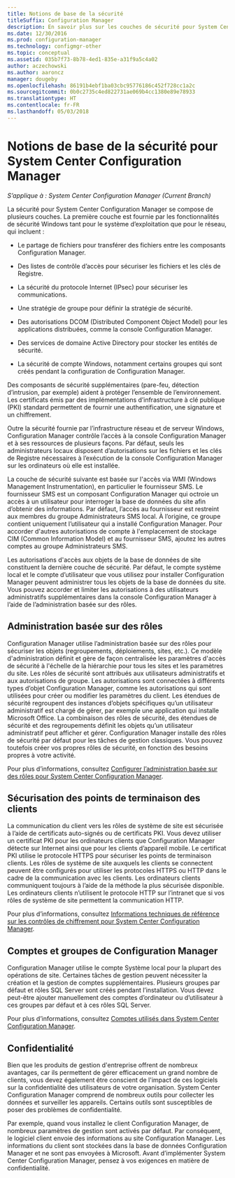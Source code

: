 ```yaml
---
title: Notions de base de la sécurité
titleSuffix: Configuration Manager
description: En savoir plus sur les couches de sécurité pour System Center Configuration Manager.
ms.date: 12/30/2016
ms.prod: configuration-manager
ms.technology: configmgr-other
ms.topic: conceptual
ms.assetid: 035b7f73-8b78-4ed1-835e-a31f9a5c4a02
author: aczechowski
ms.author: aaroncz
manager: dougeby
ms.openlocfilehash: 86191b4ebf1ba03cbc95776186c452f728cc1a2c
ms.sourcegitcommit: 0b0c2735c4ed822731ae069b4cc1380e89e78933
ms.translationtype: HT
ms.contentlocale: fr-FR
ms.lasthandoff: 05/03/2018
---
```

# <a name="fundamentals-of-security-for-system-center-configuration-manager"></a>Notions de base de la sécurité pour System Center Configuration Manager

*S’applique à : System Center Configuration Manager (Current Branch)*

La sécurité pour System Center Configuration Manager se compose de plusieurs couches. La première couche est fournie par les fonctionnalités de sécurité Windows tant pour le système d’exploitation que pour le réseau, qui incluent :  

-   Le partage de fichiers pour transférer des fichiers entre les composants Configuration Manager.  

-   Des listes de contrôle d’accès pour sécuriser les fichiers et les clés de Registre.  

-   La sécurité du protocole Internet (IPsec) pour sécuriser les communications.  

-   Une stratégie de groupe pour définir la stratégie de sécurité.  

-   Des autorisations DCOM (Distributed Component Object Model) pour les applications distribuées, comme la console Configuration Manager.  

-   Des services de domaine Active Directory pour stocker les entités de sécurité.  

-   La sécurité de compte Windows, notamment certains groupes qui sont créés pendant la configuration de Configuration Manager.  

Des composants de sécurité supplémentaires (pare-feu, détection d’intrusion, par exemple) aident à protéger l’ensemble de l’environnement. Les certificats émis par des implémentations d’infrastructure à clé publique (PKI) standard permettent de fournir une authentification, une signature et un chiffrement.  

Outre la sécurité fournie par l’infrastructure réseau et de serveur Windows, Configuration Manager contrôle l’accès à la console Configuration Manager et à ses ressources de plusieurs façons. Par défaut, seuls les administrateurs locaux disposent d’autorisations sur les fichiers et les clés de Registre nécessaires à l’exécution de la console Configuration Manager sur les ordinateurs où elle est installée.  

La couche de sécurité suivante est basée sur l'accès via WMI (Windows Management Instrumentation), en particulier le fournisseur SMS. Le fournisseur SMS est un composant Configuration Manager qui octroie un accès à un utilisateur pour interroger la base de données du site afin d’obtenir des informations. Par défaut, l’accès au fournisseur est restreint aux membres du groupe Administrateurs SMS local. À l’origine, ce groupe contient uniquement l’utilisateur qui a installé Configuration Manager. Pour accorder d'autres autorisations de compte à l'emplacement de stockage CIM (Common Information Model) et au fournisseur SMS, ajoutez les autres comptes au groupe Administrateurs SMS.  

Les autorisations d'accès aux objets de la base de données de site constituent la dernière couche de sécurité. Par défaut, le compte système local et le compte d’utilisateur que vous utilisez pour installer Configuration Manager peuvent administrer tous les objets de la base de données du site. Vous pouvez accorder et limiter les autorisations à des utilisateurs administratifs supplémentaires dans la console Configuration Manager à l’aide de l’administration basée sur des rôles.  



## <a name="role-based-administration"></a>Administration basée sur des rôles  
 Configuration Manager utilise l’administration basée sur des rôles pour sécuriser les objets (regroupements, déploiements, sites, etc.). Ce modèle d'administration définit et gère de façon centralisée les paramètres d'accès de sécurité à l'échelle de la hiérarchie pour tous les sites et les paramètres du site. Les rôles de sécurité sont attribués aux utilisateurs administratifs et aux autorisations de groupe. Les autorisations sont connectées à différents types d’objet Configuration Manager, comme les autorisations qui sont utilisées pour créer ou modifier les paramètres du client. Les étendues de sécurité regroupent des instances d’objets spécifiques qu’un utilisateur administratif est chargé de gérer, par exemple une application qui installe Microsoft Office. La combinaison des rôles de sécurité, des étendues de sécurité et des regroupements définit les objets qu’un utilisateur administratif peut afficher et gérer. Configuration Manager installe des rôles de sécurité par défaut pour les tâches de gestion classiques. Vous pouvez toutefois créer vos propres rôles de sécurité, en fonction des besoins propres à votre activité.  

 Pour plus d’informations, consultez [Configurer l’administration basée sur des rôles pour System Center Configuration Manager](../../core/servers/deploy/configure/configure-role-based-administration.md).  

## <a name="securing-client-endpoints"></a>Sécurisation des points de terminaison des clients  
 La communication du client vers les rôles de système de site est sécurisée à l’aide de certificats auto-signés ou de certificats PKI. Vous devez utiliser un certificat PKI pour les ordinateurs clients que Configuration Manager détecte sur Internet ainsi que pour les clients d’appareil mobile. Le certificat PKI utilise le protocole HTTPS pour sécuriser les points de terminaison clients. Les rôles de système de site auxquels les clients se connectent peuvent être configurés pour utiliser les protocoles HTTPS ou HTTP dans le cadre de la communication avec les clients. Les ordinateurs clients communiquent toujours à l’aide de la méthode la plus sécurisée disponible. Les ordinateurs clients n’utilisent le protocole HTTP sur l’intranet que si vos rôles de système de site permettent la communication HTTP.  

 Pour plus d’informations, consultez [Informations techniques de référence sur les contrôles de chiffrement pour System Center Configuration Manager](../../protect/deploy-use/cryptographic-controls-technical-reference.md).  

## <a name="configuration-manager-accounts-and-groups"></a>Comptes et groupes de Configuration Manager  
 Configuration Manager utilise le compte Système local pour la plupart des opérations de site. Certaines tâches de gestion peuvent nécessiter la création et la gestion de comptes supplémentaires. Plusieurs groupes par défaut et rôles SQL Server sont créés pendant l’installation. Vous devez peut-être ajouter manuellement des comptes d’ordinateur ou d’utilisateur à ces groupes par défaut et à ces rôles SQL Server.  

 Pour plus d’informations, consultez [Comptes utilisés dans System Center Configuration Manager](../../core/plan-design/hierarchy/accounts.md).  

## <a name="privacy"></a>Confidentialité  
 Bien que les produits de gestion d'entreprise offrent de nombreux avantages, car ils permettent de gérer efficacement un grand nombre de clients, vous devez également être conscient de l'impact de ces logiciels sur la confidentialité des utilisateurs de votre organisation. System Center Configuration Manager comprend de nombreux outils pour collecter les données et surveiller les appareils. Certains outils sont susceptibles de poser des problèmes de confidentialité.  

 Par exemple, quand vous installez le client Configuration Manager, de nombreux paramètres de gestion sont activés par défaut. Par conséquent, le logiciel client envoie des informations au site Configuration Manager. Les informations du client sont stockées dans la base de données Configuration Manager et ne sont pas envoyées à Microsoft. Avant d’implémenter System Center Configuration Manager, pensez à vos exigences en matière de confidentialité.  
